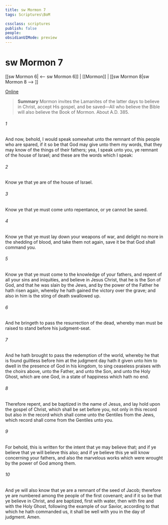 ```yaml
---
title: sw Mormon 7
tags: Scriptures\BoM

cssclass: scriptures
publish: false
people:
obsidianUIMode: preview
---
```


# sw Mormon 7
[[sw Mormon 6| <-- sw Mormon 6]] | [[Mormon]] | [[sw Mormon 8|sw Mormon 8 --> ]]

[Online](https://churchofjesuschrist.org/study/scriptures/bofm/morm/7?lang=eng)

> __Summary__
Mormon invites the Lamanites of the latter days to believe in Christ, accept His gospel, and be saved—All who believe the Bible will also believe the Book of Mormon. About A.D. 385.

###### 1 
And now, behold, I would speak somewhat unto the remnant of this people who are spared, if it so be that God may give unto them my words, that they may know of the things of their fathers; yea, I speak unto you, ye remnant of the house of Israel; and these are the words which I speak:

###### 2 
Know ye that ye are of the house of Israel.

###### 3 
Know ye that ye must come unto repentance, or ye cannot be saved.

###### 4 
Know ye that ye must lay down your weapons of war, and delight no more in the shedding of blood, and take them not again, save it be that God shall command you.

###### 5 
Know ye that ye must come to the knowledge of your fathers, and repent of all your sins and iniquities, and believe in Jesus Christ, that he is the Son of God, and that he was slain by the Jews, and by the power of the Father he hath risen again, whereby he hath gained the victory over the grave; and also in him is the sting of death swallowed up.

###### 6 
And he bringeth to pass the resurrection of the dead, whereby man must be raised to stand before his judgment-seat.

###### 7 
And he hath brought to pass the redemption of the world, whereby he that is found guiltless before him at the judgment day hath it given unto him to dwell in the presence of God in his kingdom, to sing ceaseless praises with the choirs above, unto the Father, and unto the Son, and unto the Holy Ghost, which are one God, in a state of happiness which hath no end.

###### 8 
Therefore repent, and be baptized in the name of Jesus, and lay hold upon the gospel of Christ, which shall be set before you, not only in this record but also in the record which shall come unto the Gentiles from the Jews, which record shall come from the Gentiles unto you.

###### 9 
For behold, this is written for the intent that ye may believe that; and if ye believe that ye will believe this also; and if ye believe this ye will know concerning your fathers, and also the marvelous works which were wrought by the power of God among them.

###### 10 
And ye will also know that ye are a remnant of the seed of Jacob; therefore ye are numbered among the people of the first covenant; and if it so be that ye believe in Christ, and are baptized, first with water, then with fire and with the Holy Ghost, following the example of our Savior, according to that which he hath commanded us, it shall be well with you in the day of judgment. Amen.

